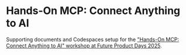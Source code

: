 # Hands-On MCP: Connect Anything to AI

Supporting documents and Codespaces setup for the ["Hands-On MCP: Connect Anything to AI" workshop at Future Product Days 2025](https://www.futureproductdays.com/session/www-futureproductdays-com-session-mini-workshop-afternoon-understanding-is-all-you-need-beyond-the-basics-with-ai-apis).


